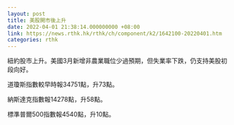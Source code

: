 ```yaml
---
layout: post
title: 美股開市後上升
date: 2022-04-01 21:38:14.000000000 +08:00
link: https://news.rthk.hk/rthk/ch/component/k2/1642100-20220401.htm
categories: rthk
---
```


紐約股市上升。美國3月新增非農業職位少過預期，但失業率下跌，仍支持美股初段向好。

道瓊斯指數較早時報34751點，升73點。

納斯達克指數報14278點，升58點。

標準普爾500指數報4540點，升10點。
